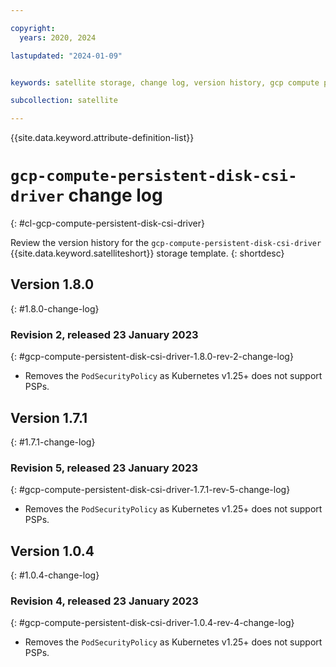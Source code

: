 ```yaml
---

copyright:
  years: 2020, 2024

lastupdated: "2024-01-09"


keywords: satellite storage, change log, version history, gcp compute persistent disk csi driver

subcollection: satellite

---
```


{{site.data.keyword.attribute-definition-list}}

# `gcp-compute-persistent-disk-csi-driver` change log
{: #cl-gcp-compute-persistent-disk-csi-driver}

Review the version history for the `gcp-compute-persistent-disk-csi-driver` {{site.data.keyword.satelliteshort}} storage template.
{: shortdesc}

## Version 1.8.0
{: #1.8.0-change-log}


### Revision 2, released 23 January 2023
{: #gcp-compute-persistent-disk-csi-driver-1.8.0-rev-2-change-log}


- Removes the `PodSecurityPolicy` as Kubernetes v1.25+ does not support PSPs. 


## Version 1.7.1
{: #1.7.1-change-log}


### Revision 5, released 23 January 2023
{: #gcp-compute-persistent-disk-csi-driver-1.7.1-rev-5-change-log}


- Removes the `PodSecurityPolicy` as Kubernetes v1.25+ does not support PSPs. 


## Version 1.0.4
{: #1.0.4-change-log}


### Revision 4, released 23 January 2023
{: #gcp-compute-persistent-disk-csi-driver-1.0.4-rev-4-change-log}


- Removes the `PodSecurityPolicy` as Kubernetes v1.25+ does not support PSPs. 


